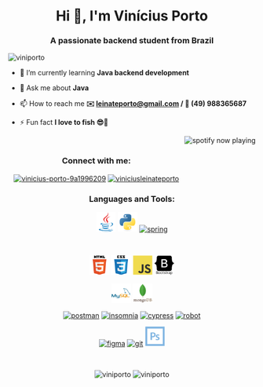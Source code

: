 <h1 align="center">Hi 👋, I'm Vinícius Porto</h1>
<h3 align="center">A passionate backend student from Brazil</h3>

<p align="left"> <img src="https://komarev.com/ghpvc/?username=viniporto&label=Profile%20views&color=0e75b6&style=flat" alt="viniporto" /> </p>


- 🌱 I’m currently learning **Java backend development**

- 💬 Ask me about **Java**

- 📫 How to reach me **✉️ leinateporto@gmail.com / 📱 (49) 988365687**

- ⚡ Fun fact **I love to fish 😎🎣**

<img align="right" height="115px" src="https://spotify-now-playing-sable-nine.vercel.app/api/spotify/?background_color=20232A&border_color=ffffff" alt="spotify now playing"/>
<br>
<h3 align="center">Connect with me:</h3>
<p align="center">
<a href="https://linkedin.com/in/vinicius-porto-9a1996209" target="blank"><img align="center" src="https://img.shields.io/badge/LinkedIn-0077B5?style=for-the-badge&logo=linkedin&logoColor=white" alt="vinicius-porto-9a1996209"/></a>
<a href="https://fb.com/viniciusleinateporto" target="blank"><img align="center" src="https://img.shields.io/badge/Facebook-1877f2?style=for-the-badge&logo=facebook&logoColor=white" alt="viniciusleinateporto"/></a>
</p>

<h3 align="center">Languages and Tools:</h3>
<p align="center"> 
<a href="https://www.java.com" target="_blank" rel="noreferrer"> <img src="https://raw.githubusercontent.com/devicons/devicon/master/icons/java/java-original.svg" alt="java" width="40" height="40"/></a>  
<a href="https://www.python.org" target="_blank" rel="noreferrer"> <img src="https://raw.githubusercontent.com/devicons/devicon/master/icons/python/python-original.svg" alt="python" width="40" height="40"/></a>
<a href="https://spring.io/" target="_blank" rel="noreferrer"> <img src="https://www.vectorlogo.zone/logos/springio/springio-icon.svg" alt="spring" width="40" height="40"/></a>
</p>
<br>
<p align="center">
<a href="https://www.w3.org/html/" target="_blank" rel="noreferrer"> <img src="https://raw.githubusercontent.com/devicons/devicon/master/icons/html5/html5-original-wordmark.svg" alt="html5" width="40" height="40"/></a>
<a href="https://www.w3schools.com/css/" target="_blank" rel="noreferrer"> <img src="https://raw.githubusercontent.com/devicons/devicon/master/icons/css3/css3-original-wordmark.svg" alt="css3" width="40" height="40"/></a>
<a href="https://developer.mozilla.org/en-US/docs/Web/JavaScript" target="_blank" rel="noreferrer"> <img src="https://raw.githubusercontent.com/devicons/devicon/master/icons/javascript/javascript-original.svg" alt="javascript" width="40" height="40"/></a>
<a href="https://getbootstrap.com" target="_blank" rel="noreferrer"><img src="https://raw.githubusercontent.com/devicons/devicon/master/icons/bootstrap/bootstrap-plain-wordmark.svg" alt="bootstrap" width="40" height="40"/></a>
</p>
<p align="center">
<a href="https://www.mysql.com/" target="_blank" rel="noreferrer"> <img src="https://raw.githubusercontent.com/devicons/devicon/master/icons/mysql/mysql-original-wordmark.svg" alt="mysql" width="40" height="40"/></a>
<a href="https://www.mongodb.com/" target="_blank" rel="noreferrer"> <img src="https://raw.githubusercontent.com/devicons/devicon/master/icons/mongodb/mongodb-original-wordmark.svg" alt="mongodb" width="40" height="40"/></a>
</p>
<p align="center">
<a href="https://postman.com" target="_blank" rel="noreferrer"> <img src="https://www.vectorlogo.zone/logos/getpostman/getpostman-icon.svg" alt="postman" width="40" height="40"/></a>
<a href="https://insomnia.rest/download" target="_blank" rel="noreferrer"> <img src="https://seeklogo.com/images/I/insomnia-logo-A35E09EB19-seeklogo.com.png" alt="insomnia" width="40" height="40"/></a>
<a href="https://www.cypress.io/" target="_blank" rel="noreferrer"> <img src="https://blog.knoldus.com/wp-content/uploads/2022/04/cypress.png" alt="cypress" width="40" height="40"/></a>
<a href="https://robotframework.org/" target="_blank" rel="noreferrer"> <img src="https://tomiturtiainen.gallerycdn.vsassets.io/extensions/tomiturtiainen/rf-intellisense/2.8.0/1572279203487/Microsoft.VisualStudio.Services.Icons.Default" alt="robot" width="40" height="40"/></a>
</p>
<p align="center">
<a href="https://www.figma.com/" target="_blank" rel="noreferrer"> <img src="https://www.vectorlogo.zone/logos/figma/figma-icon.svg" alt="figma" width="40" height="40"/></a> 
<a href="https://git-scm.com/" target="_blank" rel="noreferrer"> <img src="https://www.vectorlogo.zone/logos/git-scm/git-scm-icon.svg" alt="git" width="40" height="40"/></a>
<a href="https://www.photoshop.com/en" target="_blank" rel="noreferrer"> <img src="https://raw.githubusercontent.com/devicons/devicon/master/icons/photoshop/photoshop-line.svg" alt="photoshop" width="40" height="40"/></a>
</p>
<br> 
<p align="center">
<img align="center" height="150px" src="https://github-readme-stats.vercel.app/api/top-langs?username=viniporto&theme=react&show_icons=true&locale=en&layout=compact" alt="viniporto" />
<img align="center" height="150px" src="https://github-readme-stats.vercel.app/api?username=viniporto&theme=react&show_icons=true&locale=en" alt="viniporto"/>
</p>
